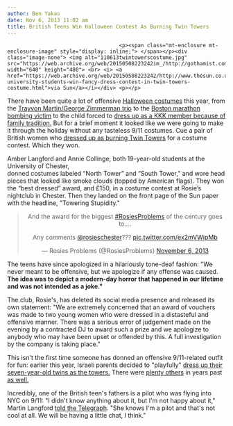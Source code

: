 ```yaml
---
author: Ben Yakas
date: Nov 6, 2013 11:02 am
title: British Teens Win Halloween Contest As Burning Twin Towers
---
```


	
										<p><span class="mt-enclosure mt-enclosure-image" style="display: inline;"> </span></p><div class="image-none"> <img alt="110613twintowerscostume.jpg" src="https://web.archive.org/web/20150508223242im_/http://gothamist.com/attachments/byakas/110613twintowerscostume.jpg" width="640" height="480"> <br> <i> <a href="https://web.archive.org/web/20150508223242/http://www.thesun.co.uk/sol/homepage/news/5245724/chester-university-students-win-fancy-dress-contest-in-twin-towers-costume.html">via Sun</a></i></div> <p></p>

<p>There have been quite a lot of offensive <a href="https://web.archive.org/web/20150508223242/http://gothamist.com/tags/halloween">Halloween costumes</a> this year, from the <a href="https://web.archive.org/web/20150508223242/http://gawker.com/meet-the-morons-behind-the-racist-trayvon-halloween-cos-1453110925">Trayvon Martin/George Zimmerman trio</a> to the <a href="https://web.archive.org/web/20150508223242/http://www.buzzfeed.com/rachelzarrell/what-happens-when-you-dress-as-a-boston-marathon-victim">Boston marathon bombing victim</a> to the child forced to <a href="https://web.archive.org/web/20150508223242/http://www.whsv.com/news/headlines/Mother-Responds-to-Controversy-After-Son-Dresses-as-Klansman-for-Halloween--230306501.html">dress up as a KKK member because of family tradition.</a> But for a brief moment it looked like we were going to make it through the holiday without any tasteless 9/11 costumes. Cue a pair of British women who <a href="https://web.archive.org/web/20150508223242/http://www.thesun.co.uk/sol/homepage/news/5245724/chester-university-students-win-fancy-dress-contest-in-twin-towers-costume.html">dressed up as burning Twin Towers</a> for a costume contest. Which they won.</p>

<p>Amber Langford and Annie Collinge, both 19-year-old students at the University of Chester,<br>
donned costumes labeled &#x201C;North Tower&#x201D; and &#x201C;South Tower,&#x201D; and wore head pieces that looked like smoke clouds (topped by American flags). They won the &#x201C;best dressed&#x201D; award, and  &#xA3;150, in a costume contest at Rosie&#x2019;s nightclub in Chester. Then they landed on the front page of the Sun paper with the headline, &quot;Towering Stupidity.&quot;</p>

<center><blockquote class="twitter-tweet"><p>And the award for the biggest <a href="https://web.archive.org/web/20150508223242/https://twitter.com/search?q=%23RosiesProblems&amp;src=hash">#RosiesProblems</a> of the century goes to....

Any comments <a href="https://web.archive.org/web/20150508223242/https://twitter.com/rosieschester">@rosieschester</a>??? <a href="https://web.archive.org/web/20150508223242/http://t.co/ex2mVWipMb">pic.twitter.com/ex2mVWipMb</a></p>&#x2014; Rosies Problems (@RosiesProblems) <a href="https://web.archive.org/web/20150508223242/https://twitter.com/RosiesProblems/statuses/398018198529789952">November 6, 2013</a></blockquote>
<script async src="//web.archive.org/web/20150508223242js_/http://platform.twitter.com/widgets.js" charset="utf-8"></script></center>

<p>The teens have since apologized in a hilariously tone-deaf fashion: &quot;We never meant to be offensive, but we apologize if any offense was caused. <strong>The idea was to depict a modern-day horror that happened in our lifetime and was not intended as a joke.&quot;</strong></p>

<p>The club, Rosie&apos;s, has deleted its social media presence and released its own statement:  &quot;We are extremely concerned that an award of vouchers was made to two young women who were dressed in a distasteful and offensive manner. There was a serious error of judgement made on the evening by a contracted DJ to award such a prize and we apologize to anybody who may have been upset or offended by this. A full investigation by the company is taking place.&quot;</p>

<p>This isn&apos;t the first time someone has donned an offensive 9/11-related outfit for fun: earlier this year, Israeli parents decided to &quot;playfully&quot; <a href="https://web.archive.org/web/20150508223242/http://www.shalomlife.com/culture/18828/kids-purim-costume-idea-the-burning-twin-towers-photo/">dress up their seven-year-old twins as the towers.</a> There were <a href="https://web.archive.org/web/20150508223242/http://www.buzzfeed.com/jpmoore/the-most-offensive-halloween-costumes-of-2011">plenty others</a> in years past <a href="https://web.archive.org/web/20150508223242/http://www.wtfcostumes.com/world_trade_center_costume.php">as well.</a></p>

<p>Incredibly, one of the British teen&apos;s fathers is a pilot who was flying into NYC on 9/11: &quot;I didn&apos;t know anything about it, but I&apos;m not happy about it,&quot; Martin Langford <a href="https://web.archive.org/web/20150508223242/http://www.telegraph.co.uk/news/newstopics/howaboutthat/10429642/Anger-after-women-in-911-Twin-Towers-fancy-dress-win-Halloween-costume-contest.html">told the Telegraph</a>. &quot;She knows I&apos;m a pilot and that&apos;s not cool at all. We will be having a little chat, I think.&quot;</p>					
										
									
				